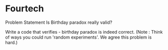 # Fourtech
Problem Statement
Is Birthday paradox really valid?

Write a code that verifies - birthday paradox is indeed correct.
(Note : Think of ways you could run 'random experiments'. We agree this problem is hard.)
